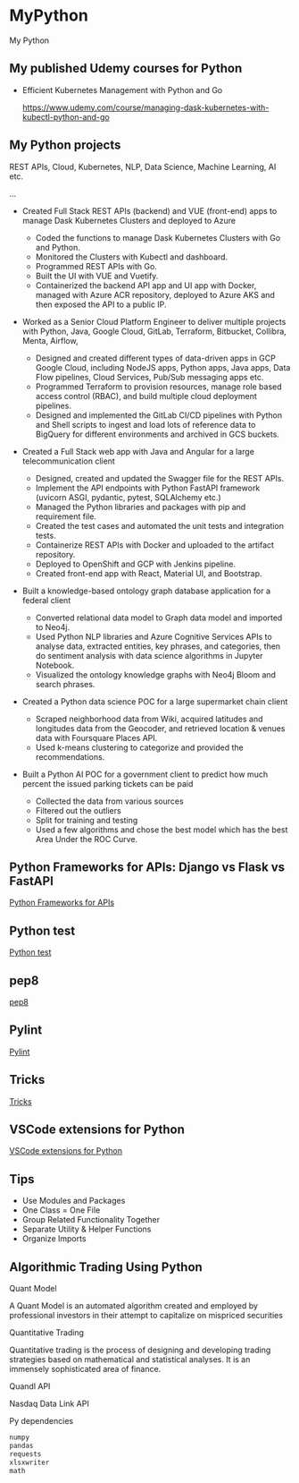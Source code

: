 # MyPython

My Python

## My published Udemy courses for Python

- Efficient Kubernetes Management with Python and Go

  https://www.udemy.com/course/managing-dask-kubernetes-with-kubectl-python-and-go

## My Python projects

REST APIs, Cloud, Kubernetes, NLP, Data Science, Machine Learning, AI etc.

...

- Created Full Stack REST APIs (backend) and VUE (front-end) apps to manage Dask Kubernetes Clusters and deployed to Azure

  - Coded the functions to manage Dask Kubernetes Clusters with Go and Python.
  - Monitored the Clusters with Kubectl and dashboard.
  - Programmed REST APIs with Go.
  - Built the UI with VUE and Vuetify.
  - Containerized the backend API app and UI app with Docker, managed with Azure ACR repository, deployed to Azure AKS and then exposed the API to a public IP.

- Worked as a Senior Cloud Platform Engineer to deliver multiple projects with Python, Java, Google Cloud, GitLab, Terraform, Bitbucket, Collibra, Menta, Airflow,

  - Designed and created different types of data-driven apps in GCP Google Cloud, including NodeJS apps, Python apps, Java apps, Data Flow pipelines, Cloud Services, Pub/Sub messaging apps etc.
  - Programmed Terraform to provision resources, manage role based access control (RBAC), and build multiple cloud deployment pipelines.
  - Designed and implemented the GitLab CI/CD pipelines with Python and Shell scripts to ingest and load lots of reference data to BigQuery for different environments and archived in GCS buckets.

- Created a Full Stack web app with Java and Angular for a large telecommunication client

  - Designed, created and updated the Swagger file for the REST APIs.
  - Implement the API endpoints with Python FastAPI framework (uvicorn ASGI, pydantic, pytest, SQLAlchemy etc.)
  - Managed the Python libraries and packages with pip and requirement file.
  - Created the test cases and automated the unit tests and integration tests.
  - Containerize REST APIs with Docker and uploaded to the artifact repository.
  - Deployed to OpenShift and GCP with Jenkins pipeline.
  - Created front-end app with React, Material UI, and Bootstrap.

- Built a knowledge-based ontology graph database application for a federal client

  - Converted relational data model to Graph data model and imported to Neo4j.
  - Used Python NLP libraries and Azure Cognitive Services APIs to analyse data, extracted entities, key phrases, and categories, then do sentiment analysis with data science algorithms in Jupyter Notebook.
  - Visualized the ontology knowledge graphs with Neo4j Bloom and search phrases.

- Created a Python data science POC for a large supermarket chain client

  - Scraped neighborhood data from Wiki, acquired latitudes and longitudes data from the Geocoder, and retrieved location & venues data with Foursquare Places API.
  - Used k-means clustering to categorize and provided the recommendations.

- Built a Python AI POC for a government client to predict how much percent the issued parking tickets can be paid
  - Collected the data from various sources
  - Filtered out the outliers
  - Split for training and testing
  - Used a few algorithms and chose the best model which has the best Area Under the ROC Curve.

## Python Frameworks for APIs: Django vs Flask vs FastAPI

[Python Frameworks for APIs](PyAPIFrameworks.md)

## Python test

[Python test](PythonTest.md)

## pep8

[pep8](pep8.md)

## Pylint

[Pylint](Pylint.md)

## Tricks

[Tricks](PythonTricks.md)

## VSCode extensions for Python

[VSCode extensions for Python](PythonVSCodeExtenions.md)

## Tips

- Use Modules and Packages
- One Class = One File
- Group Related Functionality Together
- Separate Utility & Helper Functions
- Organize Imports

## Algorithmic Trading Using Python

Quant Model

A Quant Model is an automated algorithm created and employed by professional investors in their attempt to capitalize on mispriced securities

Quantitative Trading

Quantitative trading is the process of designing and developing trading strategies based on mathematical and statistical analyses. It is an immensely sophisticated area of finance.

Quandl API

Nasdaq Data Link API

Py dependencies

```python
numpy
pandas
requests
xlsxwriter
math
```

